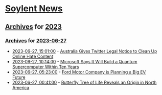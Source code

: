 # [Soylent News](../../../README.md)

## [Archives](../../index.md) for [2023](../index.md)

### [Archives](../../index.md) for [2023-06-27](index.md)

* [2023-06-27, 15:01:00](https://soylentnews.org/article.pl?sid=23/06/26/122207&from=rss) - [Australia Gives Twitter Legal Notice to Clean Up Online Hate Content](https://soylentnews.org/article.pl?sid=23/06/26/122207&from=rss)
* [2023-06-27, 10:14:00](https://soylentnews.org/article.pl?sid=23/06/26/1156211&from=rss) - [Microsoft Says It Will Build a Quantum Supercomputer Within Ten Years](https://soylentnews.org/article.pl?sid=23/06/26/1156211&from=rss)
* [2023-06-27, 05:23:00](https://soylentnews.org/article.pl?sid=23/06/26/1149235&from=rss) - [Ford Motor Company is Planning a Big EV Future](https://soylentnews.org/article.pl?sid=23/06/26/1149235&from=rss)
* [2023-06-27, 00:41:00](https://soylentnews.org/article.pl?sid=23/06/26/0444201&from=rss) - [Butterfly Tree of Life Reveals an Origin in North America](https://soylentnews.org/article.pl?sid=23/06/26/0444201&from=rss)
